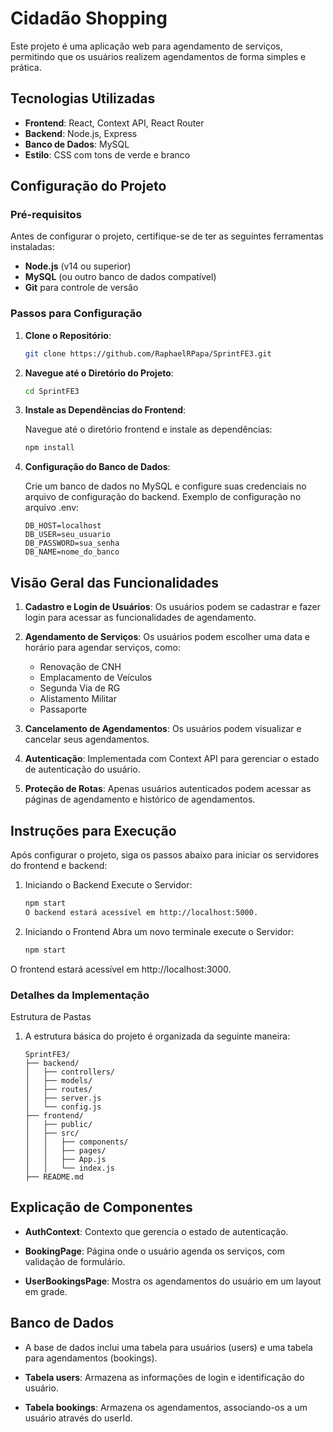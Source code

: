 # Cidadão Shopping

Este projeto é uma aplicação web para agendamento de serviços, permitindo que os usuários realizem agendamentos de forma simples e prática.

## Tecnologias Utilizadas

- **Frontend**: React, Context API, React Router
- **Backend**: Node.js, Express
- **Banco de Dados**: MySQL
- **Estilo**: CSS com tons de verde e branco

## Configuração do Projeto

### Pré-requisitos

Antes de configurar o projeto, certifique-se de ter as seguintes ferramentas instaladas:

- **Node.js** (v14 ou superior)
- **MySQL** (ou outro banco de dados compatível)
- **Git** para controle de versão

### Passos para Configuração

1. **Clone o Repositório**:

   ```bash
   git clone https://github.com/RaphaelRPapa/SprintFE3.git
   
2. **Navegue até o Diretório do Projeto**:

   ```bash
   cd SprintFE3

3. **Instale as Dependências do Frontend**:

   Navegue até o diretório frontend e instale as dependências:

   ```bash
   npm install

4. **Configuração do Banco de Dados**:

   Crie um banco de dados no MySQL e configure suas credenciais no arquivo de configuração do backend.
   Exemplo de configuração no arquivo .env:

   ```env
   DB_HOST=localhost
   DB_USER=seu_usuario
   DB_PASSWORD=sua_senha
   DB_NAME=nome_do_banco

## Visão Geral das Funcionalidades

1. **Cadastro e Login de Usuários**: Os usuários podem se cadastrar e fazer login para acessar as funcionalidades de agendamento.


2. **Agendamento de Serviços**: Os usuários podem escolher uma data e horário para agendar serviços, como:

   - Renovação de CNH
   - Emplacamento de Veículos
   - Segunda Via de RG
   - Alistamento Militar
   - Passaporte


3. **Cancelamento de Agendamentos**: Os usuários podem visualizar e cancelar seus agendamentos.


4. **Autenticação**: Implementada com Context API para gerenciar o estado de autenticação do usuário.


5. **Proteção de Rotas**: Apenas usuários autenticados podem acessar as páginas de agendamento e histórico de agendamentos.


## Instruções para Execução
Após configurar o projeto, siga os passos abaixo para iniciar os servidores do frontend e backend:

1. Iniciando o Backend
   Execute o Servidor:

   ```bash
   npm start
   O backend estará acessível em http://localhost:5000.

2. Iniciando o Frontend
   Abra um novo terminale execute o Servidor:

   ```bash
   npm start

O frontend estará acessível em http://localhost:3000.

### Detalhes da Implementação
Estrutura de Pastas
1. A estrutura básica do projeto é organizada da seguinte maneira:

   ```plaintext
   SprintFE3/
   ├── backend/
   │   ├── controllers/
   │   ├── models/
   │   ├── routes/
   │   ├── server.js
   │   └── config.js
   ├── frontend/
   │   ├── public/
   │   ├── src/
   │   │   ├── components/
   │   │   ├── pages/
   │   │   ├── App.js
   │   │   └── index.js
   ├── README.md

## Explicação de Componentes

- **AuthContext**: Contexto que gerencia o estado de autenticação.

- **BookingPage**: Página onde o usuário agenda os serviços, com validação de formulário.

- **UserBookingsPage**: Mostra os agendamentos do usuário em um layout em grade.


## Banco de Dados

- A base de dados inclui uma tabela para usuários (users) e uma tabela para agendamentos (bookings).

- **Tabela users**: Armazena as informações de login e identificação do usuário.

- **Tabela bookings**: Armazena os agendamentos, associando-os a um usuário através do userId.
